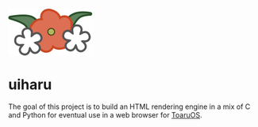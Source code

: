 ![logo](logo.png)
# uiharu

The goal of this project is to build an HTML rendering engine in a mix of C and Python for eventual use in a web browser for [ToaruOS](https://github.com/klange/toaruos).
